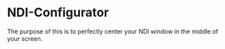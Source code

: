 # NDI-Configurator
The purpose of this is to perfectly center your NDI window in the middle of your screen.
